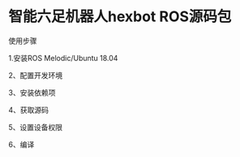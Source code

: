 # 智能六足机器人hexbot ROS源码包
使用步骤

1.安装ROS
Melodic/Ubuntu 18.04 

2、配置开发环境

3、安装依赖项

4、获取源码

5、设置设备权限

6、编译
